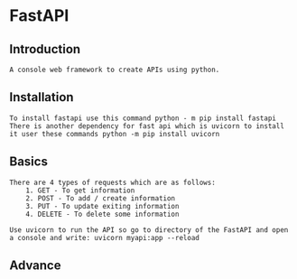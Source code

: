 # FastAPI

## Introduction

    A console web framework to create APIs using python.

## Installation

    To install fastapi use this command python - m pip install fastapi
    There is another dependency for fast api which is uvicorn to install it user these commands python -m pip install uvicorn

## Basics

    There are 4 types of requests which are as follows:
        1. GET - To get information
        2. POST - To add / create information
        3. PUT - To update exiting information
        4. DELETE - To delete some information

    Use uvicorn to run the API so go to directory of the FastAPI and open a console and write: uvicorn myapi:app --reload

## Advance
